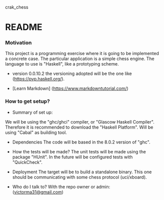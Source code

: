 crak_chess
# README #

### Motivation ###
This project is a programming exercise where it is going to be implemented a
concrete case. The particular application is a simple chess engine. The
language to use is "Haskell", like a prototyping scheme.

* version 0.0.10.2
the versioning adopted will be the one like
(https://pvp.haskell.org/).

* [Learn Markdown] (https://www.markdowntutorial.com/)

### How to get setup? ###

* Summary of set up:

We will be using the "ghc/ghci" compiler, or "Glascow Haskell Compiler".
Therefore it is recommended to download the "Haskell Platform". Will be
using "Cabal" as building tool.

* Dependencies
The code will be based in the 8.0.2 version of "ghc".

* How the tests will be made?
The unit tests will be made using the package "HUnit". In the future will be
configured tests with "QuickCheck".

* Deployment
The target will be to build a standalone binary. This one should be
communicating with some chess protocol (uci/xboard). 

* Who do I talk to?
With the repo owner or admin:
(victorma31@gmail.com)
